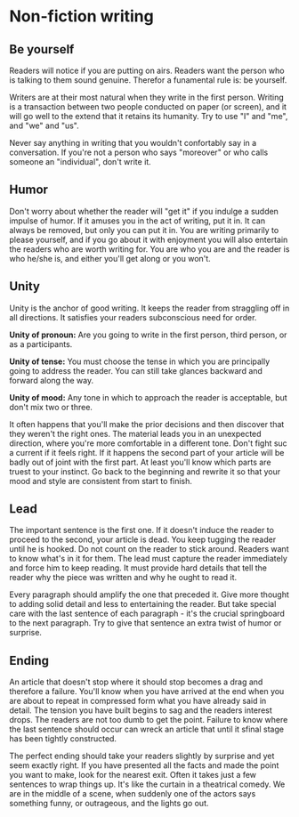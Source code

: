 # Non-fiction writing

## Be yourself

Readers will notice if you are putting on airs.
Readers want the person who is talking to them sound genuine.
Therefor a funamental rule is: be yourself.

Writers are at their most natural when they write in the first person.
Writing is a transaction between two people conducted on paper (or screen), and it will go well to the extend that it retains its humanity.
Try to use "I" and "me", and "we" and "us".

Never say anything in writing that you wouldn't confortably say in a conversation. If you're not a person who says "moreover" or who calls someone an "individual", don't write it.

## Humor

Don't worry about whether the reader will "get it" if you indulge a sudden impulse of humor.
If it amuses you in the act of writing, put it in.
It can always be removed, but only you can put it in.
You are writing primarily to please yourself, and if you go about it with enjoyment you will also entertain the readers who are worth writing for.
You are who you are and the reader is who he/she is, and either you'll get along or you won't.

## Unity

Unity is the anchor of good writing.
It keeps the reader from straggling off in all directions.
It satisfies your readers subconscious need for order.

**Unity of pronoun:**
Are you going to write in the first person, third person, or as a participants.

**Unity of tense:**
You must choose the tense in which you are principally going to address the reader. You can still take glances backward and forward along the way.

**Unity of mood:**
Any tone in which to approach the reader is acceptable, but don't mix two or three.

It often happens that you'll make the prior decisions and then discover that they weren't the right ones.
The material leads you in an unexpected direction, where you're more comfortable in a different tone.
Don't fight suc a current if it feels right.
If it happens the second part of your article will be badly out of joint with the first part.
At least you'll know which parts are truest to your instinct.
Go back to the beginning and rewrite it so that your mood and style are consistent from start to finish.

## Lead

The important sentence is the first one.
If it doesn't induce the reader to proceed to the second, your article is dead.
You keep tugging the reader until he is hooked.
Do not count on the reader to stick around.
Readers want to know what's in it for them.
The lead must capture the reader immediately and force him to keep reading.
It must provide hard details that tell the reader why the piece was written and why he ought to read it.

Every paragraph should amplify the one that preceded it.
Give more thought to adding solid detail and less to entertaining the reader.
But take special care with the last sentence of each paragraph - it's the crucial springboard to the next paragraph.
Try to give that sentence an extra twist of humor or surprise.

## Ending

An article that doesn't stop where it should stop becomes a drag and therefore a failure.
You'll know when you have arrived at the end when you are about to repeat in compressed form what you have already said in detail.
The tension you have built begins to sag and the readers interest drops.
The readers are not too dumb to get the point.
Failure to know where the last sentence should occur can wreck an article that until it sfinal stage has been tightly constructed.

The perfect ending should take your readers slightly by surprise and yet seem exactly right.
If you have presented all the facts and made the point you want to make, look for the nearest exit.
Often it takes just a few sentences to wrap things up.
It's like the curtain in a theatrical comedy.
We are in the middle of a scene, when suddenly one of the actors says something funny, or outrageous, and the lights go out.
